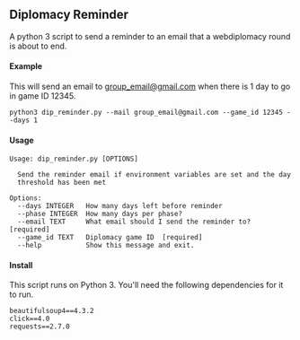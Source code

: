 ## Diplomacy Reminder

A python 3 script to send a reminder to an email that a webdiplomacy round is about to end.

#### Example

This will send an email to group_email@gmail.com when there is 1 day to go in game ID 12345.

`python3 dip_reminder.py --mail group_email@gmail.com --game_id 12345 --days 1`

#### Usage

```
Usage: dip_reminder.py [OPTIONS]

  Send the reminder email if environment variables are set and the day
  threshold has been met

Options:
  --days INTEGER   How many days left before reminder
  --phase INTEGER  How many days per phase?
  --email TEXT     What email should I send the reminder to?  [required]
  --game_id TEXT   Diplomacy game ID  [required]
  --help           Show this message and exit.
```

#### Install

This script runs on Python 3. You'll need the following dependencies for it to run.

```
beautifulsoup4==4.3.2
click==4.0
requests==2.7.0
```